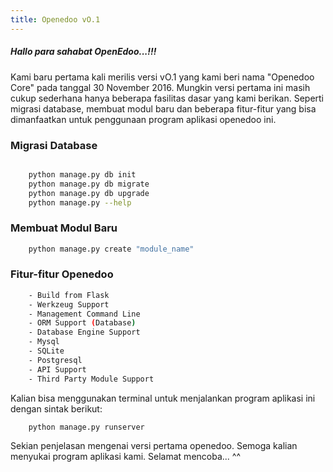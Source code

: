 ```yaml
---
title: Openedoo vO.1
---
```


##### Hallo para sahabat OpenEdoo...!!!

Kami baru pertama kali merilis versi vO.1 yang kami beri nama "Openedoo Core" pada tanggal 30 November 2016. Mungkin versi pertama ini masih cukup sederhana hanya beberapa fasilitas dasar yang kami berikan. Seperti migrasi database, membuat modul baru dan beberapa fitur-fitur yang bisa dimanfaatkan untuk penggunaan program aplikasi openedoo ini.

### Migrasi Database
```sh

	python manage.py db init
	python manage.py db migrate
	python manage.py db upgrade
	python manage.py --help 
```

### Membuat Modul Baru
```sh 
	python manage.py create "module_name" 
```

### Fitur-fitur Openedoo
```sh
	- Build from Flask
	- Werkzeug Support
	- Management Command Line
	- ORM Support (Database)
	- Database Engine Support
	- Mysql
	- SQLite
	- Postgresql
	- API Support
	- Third Party Module Support
```

Kalian bisa menggunakan terminal untuk menjalankan program aplikasi ini dengan sintak berikut:

```sh 
	python manage.py runserver 
```

Sekian penjelasan mengenai versi pertama openedoo. Semoga kalian menyukai program aplikasi kami. Selamat mencoba... ^^